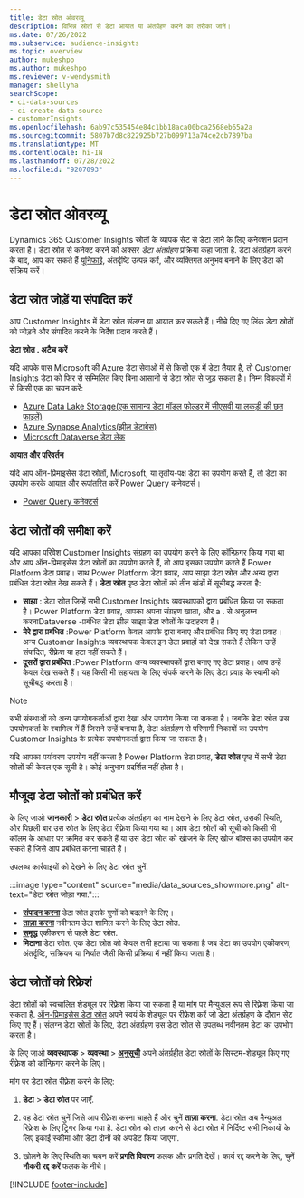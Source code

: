 ```yaml
---
title: डेटा स्रोत ओवरव्यू
description: विभिन्न स्रोतों से डेटा आयात या अंतर्ग्रहण करने का तरीका जानें।
ms.date: 07/26/2022
ms.subservice: audience-insights
ms.topic: overview
author: mukeshpo
ms.author: mukeshpo
ms.reviewer: v-wendysmith
manager: shellyha
searchScope:
- ci-data-sources
- ci-create-data-source
- customerInsights
ms.openlocfilehash: 6ab97c535454e84c1bb18aca00bca2568eb65a2a
ms.sourcegitcommit: 5807b7d8c822925b727b099713a74ce2cb7897ba
ms.translationtype: MT
ms.contentlocale: hi-IN
ms.lasthandoff: 07/28/2022
ms.locfileid: "9207093"
---
```

# <a name="data-sources-overview"></a>डेटा स्रोत ओवरव्यू

Dynamics 365 Customer Insights स्रोतों के व्यापक सेट से डेटा लाने के लिए कनेक्शन प्रदान करता है। डेटा स्रोत से कनेक्ट करने को अक्सर *डेटा अंतर्ग्रहण* प्रक्रिया कहा जाता है. डेटा अंतर्ग्रहण करने के बाद, आप कर सकते हैं [यूनिफाई](data-unification.md), अंतर्दृष्टि उत्पन्न करें, और व्यक्तिगत अनुभव बनाने के लिए डेटा को सक्रिय करें।

## <a name="add-or-edit-data-sources"></a>डेटा स्रोत जोड़ें या संपादित करें

आप Customer Insights में डेटा स्रोत संलग्न या आयात कर सकते हैं। नीचे दिए गए लिंक डेटा स्रोतों को जोड़ने और संपादित करने के निर्देश प्रदान करते हैं।

**डेटा स्रोत . अटैच करें**

यदि आपके पास Microsoft की Azure डेटा सेवाओं में से किसी एक में डेटा तैयार है, तो Customer Insights डेटा को फिर से सम्मिलित किए बिना आसानी से डेटा स्रोत से जुड़ सकता है। निम्न विकल्पों में से किसी एक का चयन करें:
- [Azure Data Lake Storage(एक सामान्य डेटा मॉडल फ़ोल्डर में सीएसवी या लकड़ी की छत फ़ाइलें)](connect-common-data-model.md)
- [Azure Synapse Analytics(झील डेटाबेस)](connect-synapse.md)
- [Microsoft Dataverse डेटा लेक](connect-dataverse-managed-lake.md)

**आयात और परिवर्तन**

यदि आप ऑन-प्रिमाइसेस डेटा स्रोतों, Microsoft, या तृतीय-पक्ष डेटा का उपयोग करते हैं, तो डेटा का उपयोग करके आयात और रूपांतरित करें Power Query कनेक्टर्स।
- [Power Query कनेक्टर्स](connect-power-query.md)

## <a name="review-data-sources"></a>डेटा स्रोतों की समीक्षा करें

यदि आपका परिवेश Customer Insights संग्रहण का उपयोग करने के लिए कॉन्फ़िगर किया गया था और आप ऑन-प्रिमाइसेस डेटा स्रोतों का उपयोग करते हैं, तो आप इसका उपयोग करते हैं Power Platform डेटा प्रवाह। साथ Power Platform डेटा प्रवाह, आप साझा डेटा स्रोत और अन्य द्वारा प्रबंधित डेटा स्रोत देख सकते हैं। **डेटा स्रोत** पृष्ठ डेटा स्रोतों को तीन खंडों में सूचीबद्ध करता है:
- **साझा** : डेटा स्रोत जिन्हें सभी Customer Insights व्यवस्थापकों द्वारा प्रबंधित किया जा सकता है। Power Platform डेटा प्रवाह, आपका अपना संग्रहण खाता, और a . से अनुलग्न करनाDataverse -प्रबंधित डेटा झील साझा डेटा स्रोतों के उदाहरण हैं।
- **मेरे द्वारा प्रबंधित** :Power Platform केवल आपके द्वारा बनाए और प्रबंधित किए गए डेटा प्रवाह। अन्य Customer Insights व्यवस्थापक केवल इन डेटा प्रवाहों को देख सकते हैं लेकिन उन्हें संपादित, रीफ़्रेश या हटा नहीं सकते हैं।
- **दूसरों द्वारा प्रबंधित** :Power Platform अन्य व्यवस्थापकों द्वारा बनाए गए डेटा प्रवाह। आप उन्हें केवल देख सकते हैं। यह किसी भी सहायता के लिए संपर्क करने के लिए डेटा प्रवाह के स्वामी को सूचीबद्ध करता है।
> [!NOTE]
> सभी संस्थाओं को अन्य उपयोगकर्ताओं द्वारा देखा और उपयोग किया जा सकता है। जबकि डेटा स्रोत उस उपयोगकर्ता के स्वामित्व में हैं जिसने उन्हें बनाया है, डेटा अंतर्ग्रहण से परिणामी निकायों का उपयोग Customer Insights के प्रत्येक उपयोगकर्ता द्वारा किया जा सकता है।

यदि आपका पर्यावरण उपयोग नहीं करता है Power Platform डेटा प्रवाह, **डेटा स्रोत** पृष्ठ में सभी डेटा स्रोतों की केवल एक सूची है। कोई अनुभाग प्रदर्शित नहीं होता है।

## <a name="manage-existing-data-sources"></a>मौजूदा डेटा स्रोतों को प्रबंधित करें

के लिए जाओ **जानकारी** > **डेटा स्रोत** प्रत्येक अंतर्ग्रहण का नाम देखने के लिए डेटा स्रोत, उसकी स्थिति, और पिछली बार उस स्रोत के लिए डेटा रीफ़्रेश किया गया था। आप डेटा स्रोतों की सूची को किसी भी कॉलम के आधार पर क्रमित कर सकते हैं या उस डेटा स्रोत को खोजने के लिए खोज बॉक्स का उपयोग कर सकते हैं जिसे आप प्रबंधित करना चाहते हैं।

उपलब्ध कार्रवाइयों को देखने के लिए डेटा स्रोत चुनें.

:::image type="content" source="media/data_sources_showmore.png" alt-text="डेटा स्रोत जोड़ा गया.":::

- [**संपादन करना**](#add-or-edit-data-sources) डेटा स्रोत इसके गुणों को बदलने के लिए।
- [**ताज़ा करना**](#refresh-data-sources) नवीनतम डेटा शामिल करने के लिए डेटा स्रोत.
- [**समृद्ध**](data-sources-enrichment.md) एकीकरण से पहले डेटा स्रोत.
- **मिटाना** डेटा स्रोत. एक डेटा स्रोत को केवल तभी हटाया जा सकता है जब डेटा का उपयोग एकीकरण, अंतर्दृष्टि, सक्रियण या निर्यात जैसी किसी प्रक्रिया में नहीं किया जाता है।

## <a name="refresh-data-sources"></a>डेटा स्रोतों को रिफ्रेशं

डेटा स्रोतों को स्वचालित शेड्यूल पर रिफ़्रेश किया जा सकता है या मांग पर मैन्युअल रूप से रिफ़्रेश किया जा सकता है. [ऑन-प्रिमाइसेस डेटा स्रोत](connect-power-query.md#add-data-from-on-premises-data-sources) अपने स्वयं के शेड्यूल पर रीफ़्रेश करें जो डेटा अंतर्ग्रहण के दौरान सेट किए गए हैं। संलग्न डेटा स्रोतों के लिए, डेटा अंतर्ग्रहण उस डेटा स्रोत से उपलब्ध नवीनतम डेटा का उपभोग करता है।

के लिए जाओ **व्यवस्थापक** > **व्यवस्था** > [**अनुसूची**](system.md#schedule-tab) अपने अंतर्ग्रहीत डेटा स्रोतों के सिस्टम-शेड्यूल किए गए रीफ़्रेश को कॉन्फ़िगर करने के लिए।

मांग पर डेटा स्रोत रीफ़्रेश करने के लिए:

1. **डेटा** > **डेटा स्रोत** पर जाएँ.

1. वह डेटा स्रोत चुनें जिसे आप रीफ़्रेश करना चाहते हैं और चुनें **ताज़ा करना**. डेटा स्रोत अब मैन्युअल रिफ्रेश के लिए ट्रिगर किया गया है. डेटा स्रोत को ताज़ा करने से डेटा स्रोत में निर्दिष्ट सभी निकायों के लिए इकाई स्कीमा और डेटा दोनों को अपडेट किया जाएगा.

1. खोलने के लिए स्थिति का चयन करें **प्रगति विवरण** फलक और प्रगति देखें। कार्य रद्द करने के लिए, चुनें **नौकरी रद्द करें** फलक के नीचे।

[!INCLUDE [footer-include](includes/footer-banner.md)]
